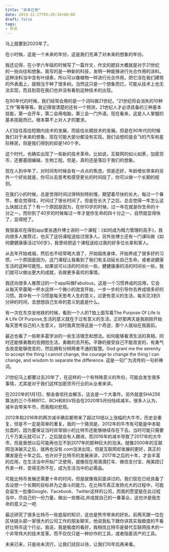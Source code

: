 ```yaml
---
title: "未来已来"
date: 2019-12-27T05:20:36+08:00
draft: false
tags:
- 杂谈
---
```

马上就要到2020年了。

在小时候，这是一个未来的年份，这是我们充满了对未来的想象的年份。
<!--more-->

我还记得，在小学六年级的时候写了一篇作文，作文的题目大概就是对于21世纪的一些向往和想象。我写的是一种新的科技，发明一种能够进行光合作用的涂料。这种涂料当中含有叶绿素，所以可以像植物一样进行光合作用，把它涂在我们建筑的外表面上，就相当于种了很多树。当然这只是一个想象而已，可能从技术上也无法实现，而且到现在我们也并没有看到这种技术的出现。

在90年代的时候，我们经常会用的是一个词叫做21世纪，“21世纪将会消失的10种工作”等等等等。我记得很清楚的还有一个预测，21世纪人才必须具备的三种基本技能，第一会开车，第二会用电脑，第三会一门外语。现在看来，这是人人掌握的基本技能而已，根本算不上对人才的要求。

人们往往高估短期内技术的发展，而低估长期技术的发展。但是在90年代的时候我们对于未来的想象，现在可能大部分都没有实现。我们设想的是会飞的汽车和星际移民，但是我们得到的却是140个字。

这个时代，也确实出现了一些新的技术革命。比如说，互联网的如火如荼，加密货币，还要基因编辑，生物工程。但是，真的还是落后于我们的想象。

现在人到中年了，对时间有时候会有一点点的焦虑。但是还好，年龄增长带来的另外一个好处就是，你可以去思考和感受更长的时间段了，你可以做一个长期的规划。

在我们小的时候，总是觉得时间过得特别特别慢，期望着尽快的长大，每过一个春节，都会觉得哇，时间过了很长时间了。但是在长大了之后，总会觉得一年怎么这么快就过去了？有一个原因是因为，在你10岁的时候，过一年在就是你生命的十分之一，而你到了40岁的时候每过一年才是你生命的四十分之一，自然就显得快了，显得短了。

我很喜欢在得到app里张遇升博士讲的一个课程：《如何成为精力管理的高手》，我向很多人推荐过，也买了这份课程送给过很多人。另外张博士还有一门课叫做《如何健健康康活过100岁》，我曾经把这个课程送给过我的好多位长辈和家人。

从去年开始戒烟，然后也不经常喝大酒了，开始锻炼身体，开始养成了很多好的习惯，一个原因是因为，这门课程让我看到了我们有主动延长自己生命，或者说健康生活的这种可能性。如果说可以活的时间长一些，健健康康的活的时间长一些，我们就可以做出更大的成就，去做更多喜欢的事情。

我还向很多人推荐过的一个app叫做Fabulous，这是一个习惯养成的应用，它会从每天早晨喝一杯水这样一个微小的改变开始，一步一步的引导你去养成很多好的习惯。其中有一个习惯是每天思考人生的意义，过更有意义的生活，每天花3到5分钟的时间，去想想自己生命的意义到底是什么。

有一次在东京坐地铁的时候，看到一个人的T恤上面写着The Purpose Of Life Is A Life Of Purpose,生活的意义就在于过有意义的生活。正好那两天是我刚刚开始每天思考自己的人生意义，当时我真觉得这是一个奇迹，那个人就站在我面前。

最近也看了一些斯多葛学派的一些生活理念和想法。如何能够看清生活的真相，同时还能够勇敢的去拥抱生活，勇敢的去开拓。平静的接受自己不能改变的，有勇气去改变能够改变的，然后拥有分辨两者不通的智慧。God grant me the serenity to accept the thing I cannot change, the courage to change the thing I can change, and wisdom to separate the difference. 这是一句广为流传的一句祈祷词。

21世纪马上都要过去20年了，在这样的一个有特殊意义的年份，可能会发生很多事情，尤其是对于我们这样加密货币行业的从业者来讲。

在2020年的1月1日，郁金香信托会解冻，这会是一个大事件。另外就是SHA256算法的三个币种BTC、BCH和BSV将会在2020年5月份陆续减半。很多人认为，减半会带来牛市，而我相对悲观。

2012年和2016年的两次减半确实都带来了超过10倍以上涨幅的大牛市，历史会重复，但是不一定是简单的重复。我的一个猜测是，2012年的牛市有可能是中本聪拉盘的，因为要保证当时非常弱小的比特币还能够继续存在下去。当时可能只需要几千万美元就可以了，之后就会有人跟进。而2016年的减半导致了2017年的大牛市，但是我想以后可能再也见不到2017年的那种巨大的泡沫。就像2000年的互联网泡沫破灭之后，就再也没有.com泡沫出现，但是互联网却发展的更好，真正的爆发是在十年之后。也许对于比特币的发展来讲，2017年之后的十年，才会丰富的应用，在生活当中开始广泛使用，就像现在用滴滴打车、微信支付宝、用美团订外卖一样，变得无所不在，成为生活当中的必需品。

可能比特币发展还需要十年的时间，但是就像我前面讲过的，我们现在已经具备了去设想一个长期的目标并为之奋斗的能力。在比特币真正发扬光大的过程中，可能会诞生一批像Google、Facebook、Twitter这样的公司，而我的愿望是在此过程当中，尽自己的一份力量，做出一些推动,并成就自己的一番事业，这也许是我生命的意义之一吧.

最近研究了很多比特币一些底层的知识，这也是熊市带来的好处。前两天跟一位在区块链头部一家很大的公司工作的朋友聊天，他说我私下跟你讲其实我极度的不看好比特币这个行业。我说，我是极度的看好。我相信比特币是替代互联网技术的一个非常伟大的技术变革。而不仅仅只是一种炒作的工具，或者隐匿资产的工具。

未来已来，只是尚未流行，让我们拭目以待，让我们10年后再来看。